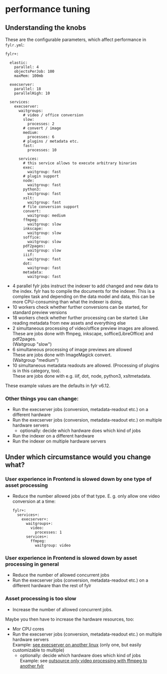 # performance tuning

## Understanding the knobs

These are the configurable parameters, which affect performance in `fylr.yml`:

```
fylr+:

  elastic:
    parallel: 4
    objectsPerJob: 100
    maxMem: 100mb

  execserver:
    parallel: 18
    parallelHigh: 10

  services:
    execserver:
      waitgroups:
        # video / office conversion
        slow:
          processes: 2
        # convert / image
        medium:
          processes: 6
        # plugins / metadata etc.
        fast:
          processes: 10

      services:
        # this service allows to execute arbitrary binaries
        exec:
          waitgroup: fast
        # plugin support
        node:
          waitgroup: fast
        python3:
          waitgroup: fast
        xslt:
          waitgroup: fast
        # file conversion support
        convert:
          waitgroup: medium
        ffmpeg:
          waitgroup: slow
        inkscape:
          waitgroup: slow
        soffice:
          waitgroup: slow
        pdf2pages:
          waitgroup: slow
        iiif:
          waitgroup: fast
        dot:
          waitgroup: fast
        metadata:
          waitgroup: fast
```

* 4 parallel fylr jobs instruct the indexer to add changed and new data to the index. fylr has to compile the documents for the indexer. This is a complex task and depending on the data model and data, this can be more CPU-consuming than what the indexer is doing.
* 10 workers check whether further conversions can be started, for standard preview versions&#x20;
* 18 workers check whether further processing can be started: Like reading metadata from new assets and everything else&#x20;
* 2 simultaneous processing of video/office preview images are allowed. \
  These are jobs done with ffmpeg, inkscape, soffice(LibreOffice) and pdf2pages. \
  (Waitgroup "slow")
* 6 simultaneous processing of image previews are allowed \
  These are jobs done with ImageMagick convert. \
  (Waitgroup "medium")
* 10 simultaneous metadata readouts are allowed. (Processing of plugins is in this category, too).\
  These are jobs done with e.g. iiif, dot, node, python3, xsltmetadata.&#x20;

These example values are the defaults in fylr v6.12.



### Other things you can change:

* Run the execserver jobs (conversion, metadata-readout etc.) on a different hardware
* Run the execserver jobs (conversion, metadata-readout etc.) on multiple hardware servers
  * optionally: decide which hardware does which kind of jobs
* Run the indexer on a different hardware
* Run the indexer on multiple hardware servers



## Under which circumstance would you change what?



### User experience in Frontend is slowed down by one type of asset processing

*   Reduce the number allowed jobs of that type. E. g. only allow one video conversion at a time:

    ```
    fylr+:
      services+:
        execserver+:
          waitgroups+:
            video:
              processes: 1
          services+:
            ffmpeg:
              waitgroup: video 
    ```

### User experience in Frontend is slowed down by asset processing in general

* Reduce the number of allowed concurrent jobs
* Run the execserver jobs (conversion, metadata-readout etc.) on a different hardware than the rest of fylr

### Asset processing is too slow

* Increase the number of allowed concurrent jobs.

Maybe you then have to increase the hardware resources, too:

* Mor CPU cores
* Run the execserver jobs (conversion, metadata-readout etc.) on multiple hardware servers\
  Example: [see execserver on another linux](../installation/linux-docker-compose/execserver-on-another-linux.md) (only one, but easily customizable to multiple)
  * optionally: decide which hardware does which kind of jobs\
    Example: see [outsource only video processing with ffmpeg to another fylr](../installation/linux-docker-compose/ffmpeg-on-a-separate-fylr.md)

